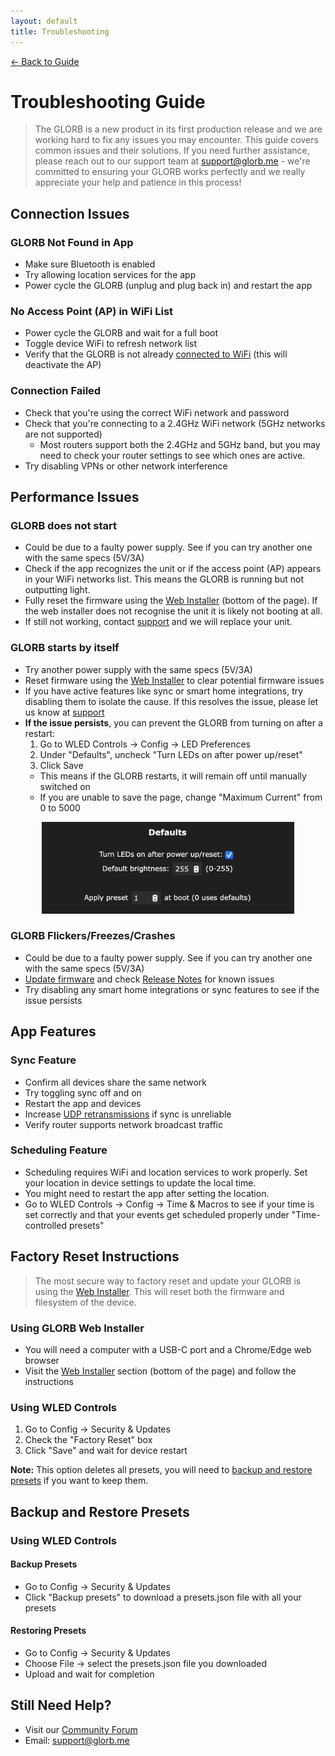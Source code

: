 ```yaml
---
layout: default
title: Troubleshooting
---
```


<div class="back-nav">
  <a href="/">← Back to Guide</a>
</div>

# Troubleshooting Guide

> The GLORB is a new product in its first production release and we are working hard to fix any issues you may encounter. This guide covers common issues and their solutions. If you need further assistance, please reach out to our support team at [support@glorb.me](mailto:support@glorb.me) - we're committed to ensuring your GLORB works perfectly and we really appreciate your help and patience in this process! 

## Connection Issues

### GLORB Not Found in App
- Make sure Bluetooth is enabled
- Try allowing location services for the app
- Power cycle the GLORB (unplug and plug back in) and restart the app

### No Access Point (AP) in WiFi List
- Power cycle the GLORB and wait for a full boot
- Toggle device WiFi to refresh network list
- Verify that the GLORB is not already [connected to WiFi](/setup) (this will deactivate the AP)

### Connection Failed
- Check that you're using the correct WiFi network and password
- Check that you're connecting to a 2.4GHz WiFi network (5GHz networks are not supported)
  - Most routers support both the 2.4GHz and 5GHz band, but you may need to check your router settings to see which ones are active.  
- Try disabling VPNs or other network interference

## Performance Issues

### GLORB does not start
- Could be due to a faulty power supply. See if you can try another one with the same specs (5V/3A)
- Check if the app recognizes the unit or if the access point (AP) appears in your WiFi networks list. This means the GLORB is running but not outputting light. 
- Fully reset the firmware using the [Web Installer](/firmware#web-installer) (bottom of the page). If the web installer does not recognise the unit it is likely not booting at all. 
- If still not working, contact [support](mailto:support@glorb.me) and we will replace your unit.

### GLORB starts by itself

- Try another power supply with the same specs (5V/3A)
- Reset firmware using the [Web Installer](/firmware#web-installer) to clear potential firmware issues
- If you have active features like sync or smart home integrations, try disabling them to isolate the cause. If this resolves the issue, please let us know at [support](mailto:support@glorb.me)
- **If the issue persists**, you can prevent the GLORB from turning on after a restart:
  1. Go to WLED Controls → Config → LED Preferences
  2. Under "Defaults", uncheck "Turn LEDs on after power up/reset"
  3. Click Save
  - This means if the GLORB restarts, it will remain off until manually switched on
  - If you are unable to save the page, change "Maximum Current" from 0 to 5000

<div style="text-align: center">
  <img src="/assets/images/wled-default-boot.png" alt="WLED Default Boot Setting" width="80%">
</div>

### GLORB Flickers/Freezes/Crashes
- Could be due to a faulty power supply. See if you can try another one with the same specs (5V/3A)
- [Update firmware](/firmware) and check [Release Notes](/releases) for known issues
- Try disabling any smart home integrations or sync features to see if the issue persists

## App Features

### Sync Feature
- Confirm all devices share the same network
- Try toggling sync off and on
- Restart the app and devices
- Increase [UDP retransmissions](/info/wled-sync#sync-settings) if sync is unreliable
- Verify router supports network broadcast traffic

### Scheduling Feature
- Scheduling requires WiFi and location services to work properly. Set your location in device settings to update the local time. 
- You might need to restart the app after setting the location. 
- Go to WLED Controls → Config → Time & Macros to see if your time is set correctly and that your events get scheduled properly under "Time-controlled presets"

## Factory Reset Instructions

> The most secure way to factory reset and update your GLORB is using the [Web Installer](/firmware#web-installer). This will reset both the firmware and filesystem of the device. 

### Using GLORB Web Installer
- You will need a computer with a USB-C port and a Chrome/Edge web browser
- Visit the [Web Installer](/firmware#web-installer) section (bottom of the page) and follow the instructions

### Using WLED Controls
1. Go to Config → Security & Updates
2. Check the "Factory Reset" box
3. Click "Save" and wait for device restart

**Note:** This option deletes all presets, you will need to [backup and restore presets](#backup-and-restore-presets) if you want to keep them.

## Backup and Restore Presets

### Using WLED Controls

#### Backup Presets
- Go to Config → Security & Updates
- Click "Backup presets" to download a presets.json file with all your presets

#### Restoring Presets
- Go to Config → Security & Updates
- Choose File → select the presets.json file you downloaded
- Upload and wait for completion

## Still Need Help?
- Visit our [Community Forum](https://discord.com/invite/hnQ5V2GNjh)
- Email: [support@glorb.me](mailto:support@glorb.me)